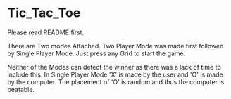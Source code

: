 # Tic_Tac_Toe
Please read README first.

There are Two modes Attached.
Two Player Mode was made first followed by Single Player Mode.
Just press any Grid to start the game.

Neither of the Modes can detect the winner as there was a lack of time to include this.
In Single Player Mode 'X' is made by the user and 'O' is made by the computer. The placement of 'O' is random and thus the computer is beatable.  

